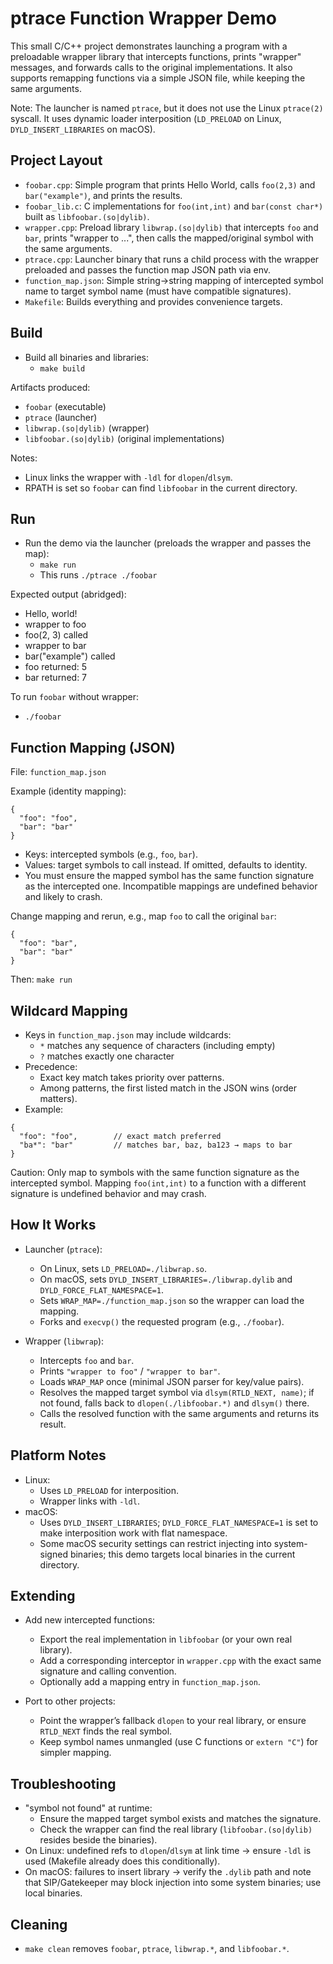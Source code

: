 ptrace Function Wrapper Demo
=================================

This small C/C++ project demonstrates launching a program with a preloadable wrapper library that intercepts functions, prints "wrapper" messages, and forwards calls to the original implementations. It also supports remapping functions via a simple JSON file, while keeping the same arguments.

Note: The launcher is named `ptrace`, but it does not use the Linux `ptrace(2)` syscall. It uses dynamic loader interposition (`LD_PRELOAD` on Linux, `DYLD_INSERT_LIBRARIES` on macOS).

Project Layout
--------------

- `foobar.cpp`: Simple program that prints Hello World, calls `foo(2,3)` and `bar("example")`, and prints the results.
- `foobar_lib.c`: C implementations for `foo(int,int)` and `bar(const char*)` built as `libfoobar.(so|dylib)`.
- `wrapper.cpp`: Preload library `libwrap.(so|dylib)` that intercepts `foo` and `bar`, prints "wrapper to ...", then calls the mapped/original symbol with the same arguments.
- `ptrace.cpp`: Launcher binary that runs a child process with the wrapper preloaded and passes the function map JSON path via env.
- `function_map.json`: Simple string→string mapping of intercepted symbol name to target symbol name (must have compatible signatures).
- `Makefile`: Builds everything and provides convenience targets.

Build
-----

- Build all binaries and libraries:
  - `make build`

Artifacts produced:
- `foobar` (executable)
- `ptrace` (launcher)
- `libwrap.(so|dylib)` (wrapper)
- `libfoobar.(so|dylib)` (original implementations)

Notes:
- Linux links the wrapper with `-ldl` for `dlopen`/`dlsym`.
- RPATH is set so `foobar` can find `libfoobar` in the current directory.

Run
---

- Run the demo via the launcher (preloads the wrapper and passes the map):
  - `make run`
  - This runs `./ptrace ./foobar`

Expected output (abridged):
- Hello, world!
- wrapper to foo
- foo(2, 3) called
- wrapper to bar
- bar("example") called
- foo returned: 5
- bar returned: 7

To run `foobar` without wrapper:
- `./foobar`

Function Mapping (JSON)
-----------------------

File: `function_map.json`

Example (identity mapping):

```
{
  "foo": "foo",
  "bar": "bar"
}
```

- Keys: intercepted symbols (e.g., `foo`, `bar`).
- Values: target symbols to call instead. If omitted, defaults to identity.
- You must ensure the mapped symbol has the same function signature as the intercepted one. Incompatible mappings are undefined behavior and likely to crash.

Change mapping and rerun, e.g., map `foo` to call the original `bar`:

```
{
  "foo": "bar",
  "bar": "bar"
}
```

Then: `make run`

Wildcard Mapping
----------------

- Keys in `function_map.json` may include wildcards:
  - `*` matches any sequence of characters (including empty)
  - `?` matches exactly one character
- Precedence:
  - Exact key match takes priority over patterns.
  - Among patterns, the first listed match in the JSON wins (order matters).
- Example:

```
{
  "foo": "foo",        // exact match preferred
  "ba*": "bar"         // matches bar, baz, ba123 → maps to bar
}
```

Caution: Only map to symbols with the same function signature as the intercepted symbol. Mapping `foo(int,int)` to a function with a different signature is undefined behavior and may crash.

How It Works
------------

- Launcher (`ptrace`):
  - On Linux, sets `LD_PRELOAD=./libwrap.so`.
  - On macOS, sets `DYLD_INSERT_LIBRARIES=./libwrap.dylib` and `DYLD_FORCE_FLAT_NAMESPACE=1`.
  - Sets `WRAP_MAP=./function_map.json` so the wrapper can load the mapping.
  - Forks and `execvp()` the requested program (e.g., `./foobar`).

- Wrapper (`libwrap`):
  - Intercepts `foo` and `bar`.
  - Prints `"wrapper to foo"` / `"wrapper to bar"`.
  - Loads `WRAP_MAP` once (minimal JSON parser for key/value pairs).
  - Resolves the mapped target symbol via `dlsym(RTLD_NEXT, name)`; if not found, falls back to `dlopen(./libfoobar.*)` and `dlsym()` there.
  - Calls the resolved function with the same arguments and returns its result.

Platform Notes
--------------

- Linux:
  - Uses `LD_PRELOAD` for interposition.
  - Wrapper links with `-ldl`.
- macOS:
  - Uses `DYLD_INSERT_LIBRARIES`; `DYLD_FORCE_FLAT_NAMESPACE=1` is set to make interposition work with flat namespace.
  - Some macOS security settings can restrict injecting into system-signed binaries; this demo targets local binaries in the current directory.

Extending
--------

- Add new intercepted functions:
  - Export the real implementation in `libfoobar` (or your own real library).
  - Add a corresponding interceptor in `wrapper.cpp` with the exact same signature and calling convention.
  - Optionally add a mapping entry in `function_map.json`.

- Port to other projects:
  - Point the wrapper’s fallback `dlopen` to your real library, or ensure `RTLD_NEXT` finds the real symbol.
  - Keep symbol names unmangled (use C functions or `extern "C"`) for simpler mapping.

Troubleshooting
---------------

- "symbol not found" at runtime:
  - Ensure the mapped target symbol exists and matches the signature.
  - Check the wrapper can find the real library (`libfoobar.(so|dylib)` resides beside the binaries).
- On Linux: undefined refs to `dlopen`/`dlsym` at link time → ensure `-ldl` is used (Makefile already does this conditionally).
- On macOS: failures to insert library → verify the `.dylib` path and note that SIP/Gatekeeper may block injection into some system binaries; use local binaries.

Cleaning
--------

- `make clean` removes `foobar`, `ptrace`, `libwrap.*`, and `libfoobar.*`.
